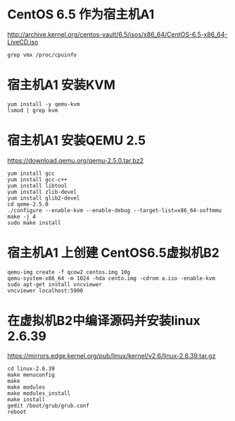 # CentOS 6.5 作为宿主机A1
http://archive.kernel.org/centos-vault/6.5/isos/x86_64/CentOS-6.5-x86_64-LiveCD.iso

```
grep vmx /proc/cpuinfo
```

# 宿主机A1 安装KVM

```
yum install -y qemu-kvm
lsmod | grep kvm
```

# 宿主机A1 安装QEMU 2.5
https://download.qemu.org/qemu-2.5.0.tar.bz2

```
yum install gcc
yum install gcc-c++
yum install libtool
yum install zlib-devel
yum install glib2-devel
cd qeme-2.5.0
./configure --enable-kvm --enable-debug --target-list=x86_64-softmmu
make -j 4
sudo make install
```

# 宿主机A1 上创建 CentOS6.5虚拟机B2

```
qemu-img create -f qcow2 centos.img 10g
qemu-system-x86_64 -m 1024 -hda cento.img -cdrom a.iso -enable-kvm
sudo apt-get install vncviewer
vncviewer localhost:5900
```

# 在虚拟机B2中编译源码并安装linux 2.6.39
https://mirrors.edge.kernel.org/pub/linux/kernel/v2.6/linux-2.6.39.tar.gz

```
cd linux-2.6.39
make menuconfig
make
make modules
make modules_install
make install
gedit /boot/grub/grub.conf
reboot
```